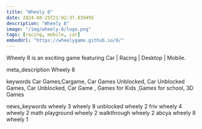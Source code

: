 ```yaml
---
title: "Wheely 8"
date: 2024-08-25T21:02:37.939495
description: "Wheely 8"
image: "/img/wheely-8/logo.png"
tags: [racing, mobile, car]
embedUrl: "https://wheelygame.github.io/8/"
---
```


Wheely 8 is an exciting game featuring Car | Racing | Desktop | Mobile.

meta_description
Wheely 8


keywords
Car Games,Cargame, Car Games Unblocked, Car Unblocked Games, Car Unblocked, Car Game , Games for Kids ,Games for school, 3D Games


news_keywords
wheely 3 wheely 8 unblocked wheely 2 friv wheely 4 wheely 2 math playground wheely 2 walkthrough wheely 2 abcya wheely 8 wheely 1
